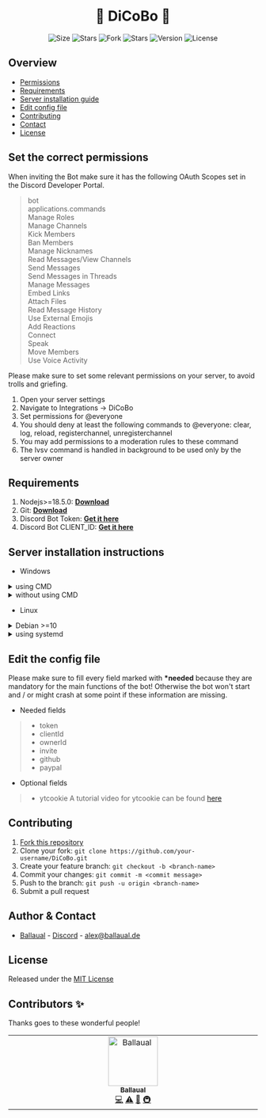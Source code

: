 <h1 align="center">🤖 DiCoBo 🤖</h1>

<p align="center">
    <img alt="Size" src="https://img.shields.io/github/languages/code-size/ballaual/DiCoBo">
    <img alt="Stars" src="https://img.shields.io/github/watchers/ballaual/DiCoBo">
    <img alt="Fork" src="https://img.shields.io/github/forks/ballaual/DiCoBo">
    <img alt="Stars" src="https://img.shields.io/github/stars/ballaual/DiCoBo">
    <img alt="Version" src="https://img.shields.io/github/package-json/v/ballaual/DiCoBo">
    <img alt="License" src="https://img.shields.io/github/license/ballaual/DiCoBo">
</p>


## Overview

* [Permissions](#set-the-correct-permissions)
* [Requirements](#Requirements)
* [Server installation guide](#Server-installation-instructions)
* [Edit config file](#edit-the-config-file)
* [Contributing](#Contributing)
* [Contact](#author--contact)
* [License](#License)

## Set the correct permissions

When inviting the Bot make sure it has the following OAuth Scopes set in the Discord Developer Portal.

> bot<br>
> applications.commands<br>
> Manage Roles<br>
> Manage Channels<br>
> Kick Members<br>
> Ban Members<br>
> Manage Nicknames<br>
> Read Messages/View Channels<br>
> Send Messages<br>
> Send Messages in Threads<br>
> Manage Messages<br>
> Embed Links<br>
> Attach Files<br>
> Read Message History<br>
> Use External Emojis<br>
> Add Reactions<br>
> Connect<br>
> Speak<br>
> Move Members<br>
> Use Voice Activity<br>

Please make sure to set some relevant permissions on your server, to avoid trolls and griefing.<br>
1. Open your server settings
2. Navigate to Integrations -> DiCoBo
3. Set permissions for @everyone
4. You should deny at least the following commands to @everyone: clear, log, reload, registerchannel, unregisterchannel
5. You may add permissions to a moderation rules to these command
6. The lvsv command is handled in background to be used only by the server owner

## Requirements
1. Nodejs>=18.5.0: **[Download](https://nodejs.org/en/download)**
2. Git: **[Download](https://git-scm.com)**
3. Discord Bot Token: **[Get it here](https://discord.com/developers/applications)**
4. Discord Bot CLIENT_ID: **[Get it here](https://discord.com/developers/applications)**

## Server installation instructions

* Windows

<details>
<summary>using CMD</summary>

1. Open CMD using `WIN + R` and type `cmd` and hit `ENTER`
2. Run `git clone https://github.com/ballaual/DiCoBo.git`
3. Run `cd DiCoBo`
4. Run `npm i` to install the required modules
5. Copy or Rename `config.json.example` to `config.json.example`
6. Edit `config.json` - see [here](#edit-the-config-file)
7. Run `npm start` to start the bot

* Update the bot: `npm run update`
</details>

<details>
<summary>without using CMD</summary>

1. Download latest release from [here](https://github.com/ballaual/DiCoBo/releases/latest)
2. Unzip the files using WinRAR or any other package manager
3. Navigate into the folder `DiCoBo`
4. Execute `install.bat` to install the required modules
5. Copy or Rename `config.json.example` to `config.json`
6. Edit `config.json` - see [here](#edit-the-config-file)
7. Execute `startbot.bat` to start the bot

* Update the bot: Execute `update.bat`
</details>

* Linux

<details>
<summary>Debian >=10</summary>

1. As root: Create a new user `useradd -m -s /bin/bash DiCoBo`
2. Login as DiCoBo using `su - DiCoBo`
3. Run `git clone https://github.com/ballaual/DiCoBo.git`
4. Run `cd DiCoBo`
5. Run `npm i` to install the required modules
6. Run `cp config.json.example config.json`
7. Edit `config.json` using nano or vim - see [here](#edit-the-config-file)
8. Run `npm start` to start the bot

* Update the bot: `npm run update`
</details>

<details>
<summary>using systemd</summary>

1. Follow the guide from Debian installation guide until step 7
2. As root: Navigate to systemd's folder using `cd /etc/systemd/system/`
3. Create a new file called `DiCoBo.service`
4. Insert following code  

>[Unit]<br>
>Description=DiCoBo Discordbot<br>
>After=network.service<br>
><br>
>[Service]<br>
>User=DiCoBo<br>
>Group=DiCoBo<br>
>Type=simple<br>
>WorkingDirectory=/home/DiCoBo/DiCoBo/<br>
>ExecStart=node .<br>
>RestartSec=15<br>
>Restart=always<br>
><br>
>[Install]<br>
>WantedBy=multi-user.target<br>

5. Run `systemctl daemon-reload` to reload systemd's configs
6. Run `systemctl enable DiCoBo` to enable autostart
7. Run `systemctl start DiCoBo` to start the bot
  
Note: Now the bot will always run in background and will automatically start when you restart the whole machine.<br>
To stop the bot run `systemctl stop DiCoBo`<br>
To disable the autostart run `systemctl disable DiCoBo`

* Update the bot: `cd /home/DiCoBo/DiCoBo/ && npm run update`
</details>

## Edit the config file
Please make sure to fill every field marked with <b>*needed</b> because they are mandatory for the main functions of the bot! Otherwise the bot won't start and / or might crash at some point if these information are missing.

* Needed fields
> - token<br>
> - clientId<br>
> - ownerId<br>
> - invite<br>
> - github<br>
> - paypal

* Optional fields
> - ytcookie
A tutorial video for ytcookie can be found [here](https://www.youtube.com/watch?v=iQnpef9LgVM)


## Contributing
1. [Fork this repository](https://github.com/ballaual/DiCoBo/fork)
2. Clone your fork: `git clone https://github.com/your-username/DiCoBo.git`
3. Create your feature branch: `git checkout -b <branch-name>`
4. Commit your changes: `git commit -m <commit message>`
5. Push to the branch: `git push -u origin <branch-name>`
6. Submit a pull request

## Author & Contact
* [Ballaual](https://github.com/ballaual) - [Discord](https://discord.com/users/475642657490599937) - alex@ballaual.de

## License
Released under the [MIT License](https://github.com/ballaual/DiCoBo/blob/master/LICENSE)

## Contributors ✨

Thanks goes to these wonderful people!

<!-- ALL-CONTRIBUTORS-LIST:START - Do not remove or modify this section -->
<!-- prettier-ignore-start -->
<!-- markdownlint-disable -->
<table>
  <tbody>
    <tr>
      <td align="center" valign="top" width="14.28%"><a href="https://github.com/ballaual"><img src="https://avatars.githubusercontent.com/u/38478976?v=4?s=100" width="100px;" alt="Ballaual"/><br /><sub><b>Ballaual</b></sub></a><br /><a href="https://github.com/ballaual/DiCoBo/commits?author=ballaual" title="Code">💻</a> <a href="https://github.com/ballaual/DiCoBo/commits?author=ballaual" title="Tests">⚠️</a> <a href="#ideas-ballaual" title="Ideas, Planning, & Feedback">🤔</a> <a href="#infra-ballaual" title="Infrastructure (Hosting, Build-Tools, etc)">🚇</a></td>
    </tr>
  </tbody>
</table>

<!-- markdownlint-restore -->
<!-- prettier-ignore-end -->

<!-- ALL-CONTRIBUTORS-LIST:END -->
